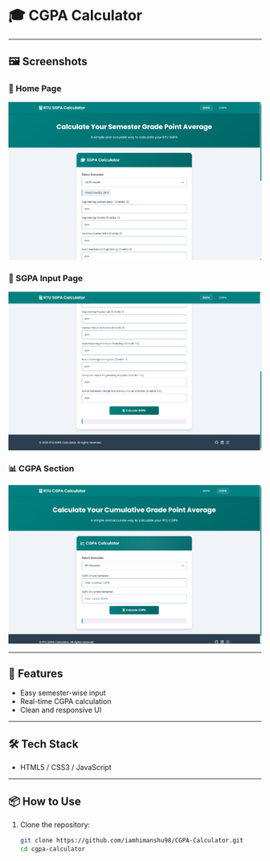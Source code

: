 # 🎓 CGPA Calculator

---

## 🖼️ Screenshots

### 🔢 Home Page
![Home Page](images/dashboard.png)

### 🧮 SGPA Input Page
![SGPA Input](images/check.png)

### 📊 CGPA Section
![CGPA](images/cgpa.png)

---

## 🚀 Features

- Easy semester-wise input
- Real-time CGPA calculation
- Clean and responsive UI

---

## 🛠️ Tech Stack

- HTML5 / CSS3 / JavaScript 

---

## 📦 How to Use

1. Clone the repository:
   ```bash
   git clone https://github.com/iamhimanshu98/CGPA-Calculator.git
   cd cgpa-calculator
